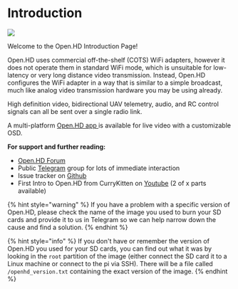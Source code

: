 # Introduction

![](/assets/logo.jpg)

Welcome to the Open.HD Introduction Page!

Open.HD uses commercial off-the-shelf \(COTS\) WiFi adapters, however it does not operate them in standard WiFi mode, which is unsuitable for low-latency or very long distance video transmission. Instead, Open.HD configures the WiFi adapter in a way that is similar to a simple broadcast, much like analog video transmission hardware you may be using already.

High definition video, bidirectional UAV telemetry, audio, and RC control signals can all be sent over a single radio link.

A multi-platform [Open.HD app ](https://github.com/OpenHD/QOpenHD/releases)is available for live video with a customizable OSD.

**For support and further reading:**

* [Open.HD Forum](https://discuss.openhdfpv.com/)
* Public [Telegram](https://t.me/OpenHD_HDFPV) group for lots of immediate interaction
* Issue tracker on [Github](https://github.com/OpenHD/Open.HD/issues)
* First Intro to Open.HD from CurryKitten on [Youtube](https://www.youtube.com/playlist?list=PL7WaECFssECJWfTc0vKYTfUdH5y8UgdI9) \(2 of x parts available\)

{% hint style="warning" %}
If you have a problem with a specific version of Open.HD, please check the name of the image you used to burn your SD cards and provide it to us in Telegram so we can help narrow down the cause and find a solution.
{% endhint %}

{% hint style="info" %}
If you don't have or remember the version of Open.HD you used for your SD cards, you can find out what it was by looking in the `root` partition of the image \(either connect the SD card it to a Linux machine or connect to the pi via SSH\). There will be a file called `/openhd_version.txt` containing the exact version of the image.
{% endhint %}
